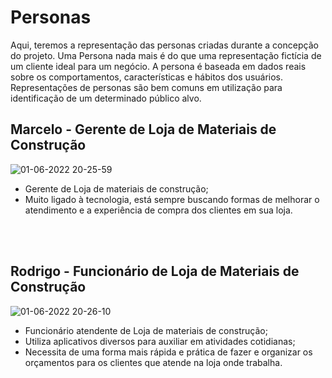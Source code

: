 <h1>Personas</h1>

Aqui, teremos a representação das personas criadas durante a concepção do projeto. Uma Persona nada mais é do que uma representação fictícia de um cliente ideal para um negócio. A persona é baseada em dados reais sobre os comportamentos, características e hábitos dos usuários. Representações de personas são bem comuns em utilização para identificação de um determinado público alvo.

<h2>Marcelo - Gerente de Loja de Materiais de Construção</h2>

![01-06-2022 20-25-59](https://user-images.githubusercontent.com/50267414/171517686-9b854c40-b35d-426c-a329-b732c6b99eb6.png)

- Gerente de Loja de materiais de construção;
- Muito ligado à tecnologia, está sempre buscando formas de melhorar o atendimento e a experiência de compra dos clientes em sua loja.

<br>
<br>

<h2>Rodrigo - Funcionário de Loja de Materiais de Construção</h2>

![01-06-2022 20-26-10](https://user-images.githubusercontent.com/50267414/171517869-84aeb153-8771-40c2-b6fd-b4a3a3445158.png)

- Funcionário atendente de Loja de materiais de construção;
- Utiliza aplicativos diversos para auxiliar em atividades cotidianas;
- Necessita de uma forma mais rápida e prática de fazer e organizar os orçamentos para os clientes que atende na loja onde trabalha.
